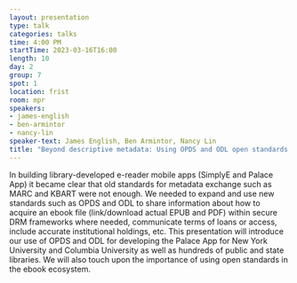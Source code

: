 ```yaml
---
layout: presentation
type: talk
categories: talks
time: 4:00 PM
startTime: 2023-03-16T16:00
length: 10
day: 2
group: 7
spot: 1
location: frist
room: mpr
speakers:
- james-english
- ben-armintor
- nancy-lin
speaker-text: James English, Ben Armintor, Nancy Lin
title: "Beyond descriptive metadata: Using OPDS and ODL open standards to develop the Palace App, a e-reader mobile app."
---
```

In building library-developed e-reader mobile apps (SimplyE and Palace App) it became clear that old standards for metadata exchange such as MARC and KBART were not enough. We needed to expand and use new standards such as OPDS and ODL to share information about how to acquire an ebook file (link/download actual EPUB and PDF) within secure DRM frameworks where needed, communicate terms of loans or access, include accurate institutional holdings, etc. This presentation will introduce our use of OPDS and ODL for developing the Palace App for New York University and Columbia University as well as hundreds of public and state libraries. We will also touch upon the importance of using open standards in the ebook ecosystem.
